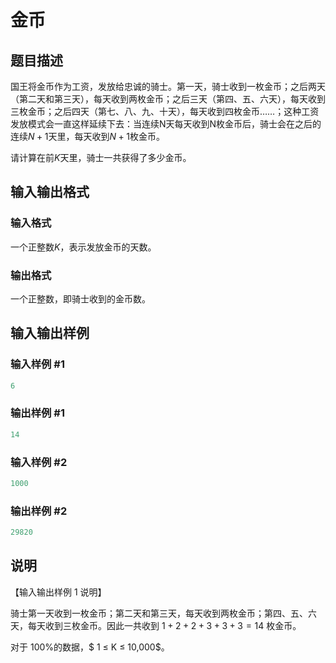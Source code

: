# 金币

## 题目描述

国王将金币作为工资，发放给忠诚的骑士。第一天，骑士收到一枚金币；之后两天（第二天和第三天），每天收到两枚金币；之后三天（第四、五、六天），每天收到三枚金币；之后四天（第七、八、九、十天），每天收到四枚金币……；这种工资发放模式会一直这样延续下去：当连续N天每天收到N枚金币后，骑士会在之后的连续$N+1$天里，每天收到$N+1$枚金币。

请计算在前$K$天里，骑士一共获得了多少金币。

## 输入输出格式

### 输入格式

一个正整数$K$，表示发放金币的天数。

### 输出格式

一个正整数，即骑士收到的金币数。

## 输入输出样例

### 输入样例 #1

```cpp
6
```


### 输出样例 #1

```cpp
14
```


### 输入样例 #2

```cpp
1000

```
### 输出样例 #2

```cpp
29820

```
## 说明

【输入输出样例 1 说明】

骑士第一天收到一枚金币；第二天和第三天，每天收到两枚金币；第四、五、六天，每天收到三枚金币。因此一共收到 $1+2+2+3+3+3=14$ 枚金币。

对于 $100\%$的数据，$ 1 ≤ K ≤ 10,000$。

